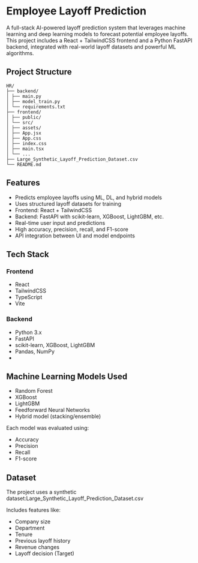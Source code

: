 # Employee Layoff Prediction

A full-stack AI-powered layoff prediction system that leverages machine learning and deep learning models to forecast potential employee layoffs. This project includes a React + TailwindCSS frontend and a
Python FastAPI backend, integrated with real-world layoff datasets and powerful ML algorithms.

## Project Structure
```
HR/
├── backend/
│ ├── main.py
│ ├── model_train.py
│ └── requirements.txt
├── frontend/
│ ├── public/
│ └── src/
│ ├── assets/
│ ├── App.jsx
│ ├── App.css
│ ├── index.css
│ ├── main.tsx
│ └── ...
├── Large_Synthetic_Layoff_Prediction_Dataset.csv
└── README.md
```

## Features

-  Predicts employee layoffs using ML, DL, and hybrid models
-  Uses structured layoff datasets for training
-  Frontend: React + TailwindCSS
-  Backend: FastAPI with scikit-learn, XGBoost, LightGBM, etc.
-  Real-time user input and predictions
-  High accuracy, precision, recall, and F1-score
-  API integration between UI and model endpoints


##  Tech Stack

### Frontend
- React
- TailwindCSS
- TypeScript
- Vite

### Backend
- Python 3.x
- FastAPI
- scikit-learn, XGBoost, LightGBM
- Pandas, NumPy
- 

##  Machine Learning Models Used

- Random Forest
- XGBoost
- LightGBM
- Feedforward Neural Networks
- Hybrid model (stacking/ensemble)

Each model was evaluated using:
- Accuracy
- Precision
- Recall
- F1-score

## Dataset
The project uses a synthetic dataset:Large_Synthetic_Layoff_Prediction_Dataset.csv

Includes features like:

- Company size
- Department
- Tenure
- Previous layoff history
- Revenue changes
- Layoff decision (Target)
